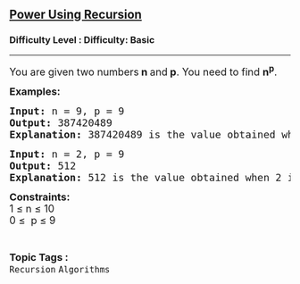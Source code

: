 <h2><a href="https://www.geeksforgeeks.org/problems/power-using-recursion/0">Power Using Recursion</a></h2><h3>Difficulty Level : Difficulty: Basic</h3><hr><div class="problems_problem_content__Xm_eO"><p><span style="font-size: 18px;">You are given two numbers<strong> n </strong>and<strong> p</strong>. You need to find <strong>n<sup>p</sup></strong>.</span></p>
<p><span style="font-size: 18px;"><strong>Examples:</strong></span></p>
<pre><span style="font-size: 18px;"><strong>Input: </strong>n = 9, p = 9 
<strong>Output: </strong>387420489
<strong>Explanation: </strong>387420489 is the value obtained when 9 is raised to the power of 9.</span>
</pre>
<pre><span style="font-size: 18px;"><strong>Input: </strong>n = 2, p = 9
<strong>Output: </strong>512<strong>
Explanation: </strong>512 is the value obtained when 2 is raised to the power of 9.&nbsp; </span></pre>
<p><strong><span style="font-size: 18px;">Constraints: </span></strong><br><span style="font-size: 18px;">1 ≤ n ≤ 10<br>0 ≤ &nbsp;p ≤ 9</span></p></div><br><p><span style=font-size:18px><strong>Topic Tags : </strong><br><code>Recursion</code>&nbsp;<code>Algorithms</code>&nbsp;